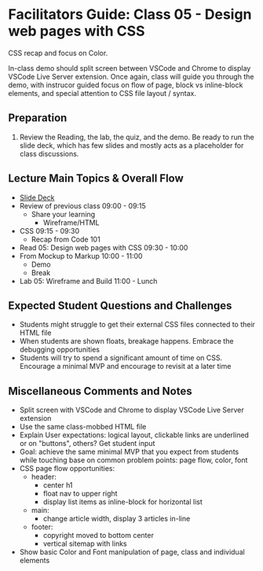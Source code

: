 # Facilitators Guide: Class 05 - Design web pages with CSS


CSS recap and focus on Color.  

In-class demo should split screen between VSCode and Chrome to display VSCode Live Server extension.  Once again, class will guide you through the demo, with instrucor guided focus on flow of page, block vs inline-block elements, and special attention to CSS file layout / syntax.


## Preparation

1. Review the Reading, the lab, the quiz, and the demo. Be ready to run the slide deck, which has few slides and mostly acts as a placeholder for class discussions. 

## Lecture Main Topics & Overall Flow

- [Slide Deck](https://docs.google.com/presentation/d/1fqRciBUntW3-TPtmoat7zIe7v5sXNJI8I0rXmNz19-o/edit)
- Review of previous class 09:00 - 09:15
  - Share your learning
    - Wireframe/HTML
- CSS 09:15 - 09:30
  - Recap from Code 101
- Read 05: Design web pages with CSS 09:30 - 10:00
- From Mockup to Markup 10:00 - 11:00
  - Demo
  - Break
- Lab 05: Wireframe and Build 11:00 - Lunch

## Expected Student Questions and Challenges

- Students might struggle to get their external CSS files connected to their HTML file
- When students are shown floats, breakage happens.  Embrace the debugging opportunities
- Students will try to spend a significant amount of time on CSS.  Encourage a minimal MVP and encourage to revisit at a later time

## Miscellaneous Comments and Notes


- Split screen with VSCode and Chrome to display VSCode Live Server extension 
- Use the same class-mobbed HTML file
- Explain User expectations:  logical layout, clickable links are underlined or on "buttons", others?  Get student input
- Goal:  achieve the same minimal MVP that you expect from students while touching base on common problem points:  page flow, color, font
- CSS page flow opportunities:
  - header:
    - center h1
    - float nav to upper right
    - display list items as inline-block for horizontal list
  - main: 
    - change article width, display 3 articles in-line
  - footer: 
    - copyright moved to bottom center
    - vertical sitemap with links
- Show basic Color and Font manipulation of  page, class and individual elements

